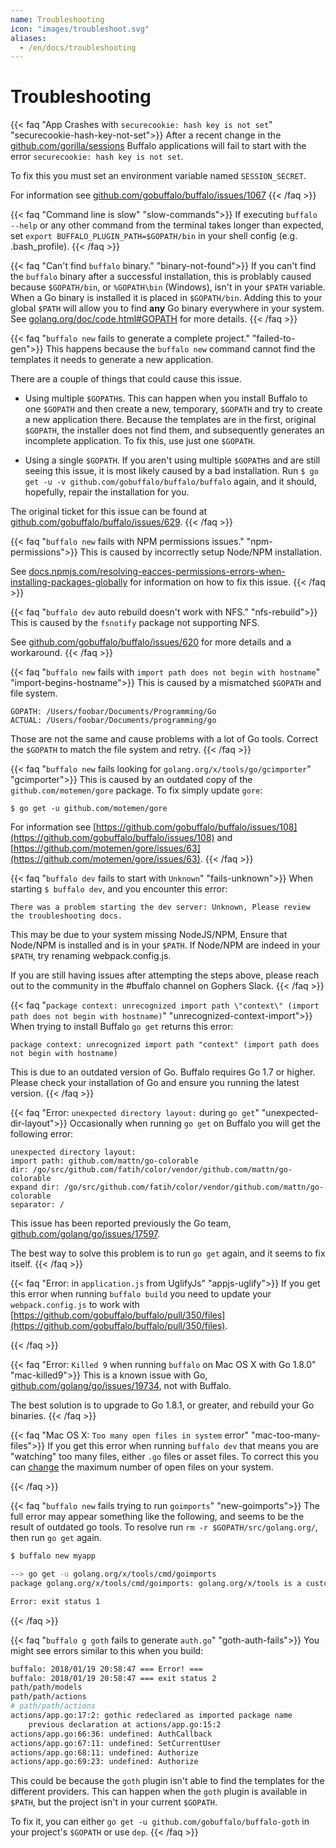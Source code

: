 ```yaml
---
name: Troubleshooting
icon: "images/troubleshoot.svg"
aliases:
  - /en/docs/troubleshooting
---
```


# Troubleshooting

{{< faq "App Crashes with `securecookie: hash key is not set`" "securecookie-hash-key-not-set">}}
After a recent change in the [github.com/gorilla/sessions](http://www.gorillatoolkit.org/pkg/sessions) Buffalo applications will fail to start with the error `securecookie: hash key is not set`.

To fix this you must set an environment variable named `SESSION_SECRET`.

For information see [github.com/gobuffalo/buffalo/issues/1067](https://github.com/gobuffalo/buffalo/issues/1067)
{{< /faq >}}
      
{{< faq "Command line is slow" "slow-commands">}}
If executing `buffalo --help` or any other command from the terminal takes longer than expected, set `export BUFFALO_PLUGIN_PATH=$GOPATH/bin` in your shell config (e.g. .bash_profile).
{{< /faq >}}


{{< faq "Can't find `buffalo` binary." "binary-not-found">}}
If you can't find the `buffalo` binary after a successful installation, this is problably caused because `$GOPATH/bin`, or `%GOPATH\bin` (Windows), isn't in your `$PATH` variable. When a Go binary is installed it is placed in `$GOPATH/bin`. Adding this to your global `$PATH` will allow you to find **any** Go binary everywhere in your system. See [golang.org/doc/code.html#GOPATH](https://golang.org/doc/code.html#GOPATH) for more details.
{{< /faq >}}

{{< faq "`buffalo new` fails to generate a complete project." "failed-to-gen">}}
This happens because the `buffalo new` command cannot find the templates it needs to generate a new application.


There are a couple of things that could cause this issue.

* Using multiple `$GOPATH`s. This can happen when you install Buffalo to one `$GOPATH` and then create a new, temporary, `$GOPATH` and try to create a new application there. Because the templates are in the first, original `$GOPATH`, the installer does not find them, and subsequently generates an incomplete application. To fix this, use just one `$GOPATH`.

* Using a single `$GOPATH`. If you aren't using multiple `$GOPATH`s and are still seeing this issue, it is most likely caused by a bad installation. Run `$ go get -u -v github.com/gobuffalo/buffalo/buffalo` again, and it should, hopefully, repair the installation for you.

The original ticket for this issue can be found at [github.com/gobuffalo/buffalo/issues/629](https://github.com/gobuffalo/buffalo/issues/629).
{{< /faq >}}

{{< faq "`buffalo new` fails with NPM permissions issues." "npm-permissions">}}
This is caused by incorrectly setup Node/NPM installation.

See [docs.npmjs.com/resolving-eacces-permissions-errors-when-installing-packages-globally](https://docs.npmjs.com/resolving-eacces-permissions-errors-when-installing-packages-globally) for information on how to fix this issue.
{{< /faq >}}


{{< faq "`buffalo dev` auto rebuild doesn't work with NFS." "nfs-rebuild">}}
This is caused by the `fsnotify` package not supporting NFS.

See [github.com/gobuffalo/buffalo/issues/620](https://github.com/gobuffalo/buffalo/issues/620) for more details and a workaround.
{{< /faq >}}

{{< faq "`buffalo new` fails with `import path does not begin with hostname`" "import-begins-hostname">}}
This is caused by a mismatched `$GOPATH` and file system.


```text
GOPATH: /Users/foobar/Documents/Programming/Go
ACTUAL: /Users/foobar/Documents/programming/go
```

Those are not the same and cause problems with a lot of Go tools. Correct the `$GOPATH` to match the file system and retry.
{{< /faq >}}

{{< faq "`buffalo new` fails looking for `golang.org/x/tools/go/gcimporter`" "gcimporter">}}
This is caused by an outdated copy of the `github.com/motemen/gore` package. To fix simply update `gore`:


```text
$ go get -u github.com/motemen/gore
```

For information see [https://github.com/gobuffalo/buffalo/issues/108](https://github.com/gobuffalo/buffalo/issues/108) and [https://github.com/motemen/gore/issues/63](https://github.com/motemen/gore/issues/63).
{{< /faq >}}

{{< faq "`buffalo dev` fails to start with `Unknown`" "fails-unknown">}}
When starting `$ buffalo dev`, and you encounter this error:


```text
There was a problem starting the dev server: Unknown, Please review the troubleshooting docs.
```

This may be due to your system missing NodeJS/NPM, Ensure that Node/NPM is installed and is in your `$PATH`. If  Node/NPM are indeed in your `$PATH`, try renaming webpack.config.js.

If you are still having issues after attempting the steps above, please reach out to the community in the #buffalo channel on Gophers Slack.
{{< /faq >}}

{{< faq "`package context: unrecognized import path \"context\" (import path does not begin with hostname)`" "unrecognized-context-import">}}
When trying to install Buffalo `go get` returns this error:


```text
package context: unrecognized import path "context" (import path does not begin with hostname)
```

This is due to an outdated version of Go. Buffalo requires Go 1.7 or higher. Please check your installation of Go and ensure you running the latest version.
{{< /faq >}}

{{< faq "Error: `unexpected directory layout:` during `go get`" "unexpected-dir-layout">}}
Occasionally when running `go get` on Buffalo you will get the following error:


```text
unexpected directory layout:
import path: github.com/mattn/go-colorable
dir: /go/src/github.com/fatih/color/vendor/github.com/mattn/go-colorable
expand dir: /go/src/github.com/fatih/color/vendor/github.com/mattn/go-colorable
separator: /
```

This issue has been reported previously the Go team, [github.com/golang/go/issues/17597](https://github.com/golang/go/issues/17597).

The best way to solve this problem is to run `go get` again, and it seems to fix itself.
{{< /faq >}}

{{< faq "Error: in `application.js` from UglifyJs" "appjs-uglify">}}
If you get this error when running `buffalo build` you need to update your `webpack.config.js` to work with [https://github.com/gobuffalo/buffalo/pull/350/files](https://github.com/gobuffalo/buffalo/pull/350/files).

{{< /faq >}}

{{< faq "Error: `Killed 9` when running `buffalo` on Mac OS X with Go 1.8.0" "mac-killed9">}}
This is a known issue with Go, <a href="https://github.com/golang/go/issues/19734" target="_blank">github.com/golang/go/issues/19734</a>, not with Buffalo.


The best solution is to upgrade to Go 1.8.1, or greater, and rebuild your Go binaries.
{{< /faq >}}

{{< faq "Mac OS X: `Too many open files in system` error" "mac-too-many-files">}}
If you get this error when running `buffalo dev` that means you are "watching" too many files, either `.go` files or asset files. To correct this you can [change](http://blog.mact.me/2014/10/22/yosemite-upgrade-changes-open-file-limit) the maximum number of open files on your system.

{{< /faq >}}

{{< faq "`buffalo new` fails trying to run `goimports`" "new-goimports">}}
The full error may appear something like the following, and seems to be the result of outdated go tools. To resolve run `rm -r $GOPATH/src/golang.org/`, then run `go get` again.

```bash
$ buffalo new myapp

--> go get -u golang.org/x/tools/cmd/goimports
package golang.org/x/tools/cmd/goimports: golang.org/x/tools is a custom import path for https://go.googlesource.com/tools, but /Users/foo/go/src/golang.org/x/tools is checked out from https://code.google.com/p/go.tools

Error: exit status 1
```
{{< /faq >}}

{{< faq "`buffalo g goth` fails to generate `auth.go`" "goth-auth-fails">}}
You might see errors similar to this when you build:

```bash
buffalo: 2018/01/19 20:58:47 === Error! ===
buffalo: 2018/01/19 20:58:47 === exit status 2
path/path/models
path/path/actions
# path/path/actions
actions/app.go:17:2: gothic redeclared as imported package name
    previous declaration at actions/app.go:15:2
actions/app.go:66:36: undefined: AuthCallback
actions/app.go:67:11: undefined: SetCurrentUser
actions/app.go:68:11: undefined: Authorize
actions/app.go:69:23: undefined: Authorize
```

This could be because the `goth` plugin isn't able to find the templates for the different providers. This can happen when the `goth` plugin is available in `$PATH`, but the project isn't in your current `$GOPATH`.

To fix it, you can either `go get -u github.com/gobuffalo/buffalo-goth` in your project's `$GOPATH` or use `dep`.
{{< /faq >}}

